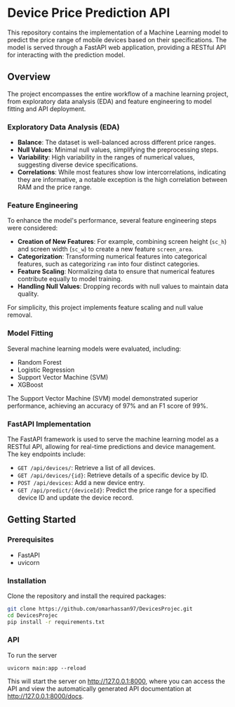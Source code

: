 # Device Price Prediction API

This repository contains the implementation of a Machine Learning model to predict the price range of mobile devices based on their specifications. The model is served through a FastAPI web application, providing a RESTful API for interacting with the prediction model.

## Overview

The project encompasses the entire workflow of a machine learning project, from exploratory data analysis (EDA) and feature engineering to model fitting and API deployment.

### Exploratory Data Analysis (EDA)

- **Balance**: The dataset is well-balanced across different price ranges.
- **Null Values**: Minimal null values, simplifying the preprocessing steps.
- **Variability**: High variability in the ranges of numerical values, suggesting diverse device specifications.
- **Correlations**: While most features show low intercorrelations, indicating they are informative, a notable exception is the high correlation between RAM and the price range.

### Feature Engineering

To enhance the model's performance, several feature engineering steps were considered:
- **Creation of New Features**: For example, combining screen height (`sc_h`) and screen width (`sc_w`) to create a new feature `screen_area`.
- **Categorization**: Transforming numerical features into categorical features, such as categorizing `ram` into four distinct categories.
- **Feature Scaling**: Normalizing data to ensure that numerical features contribute equally to model training.
- **Handling Null Values**: Dropping records with null values to maintain data quality.

For simplicity, this project implements feature scaling and null value removal.

### Model Fitting

Several machine learning models were evaluated, including:
- Random Forest
- Logistic Regression
- Support Vector Machine (SVM)
- XGBoost

The Support Vector Machine (SVM) model demonstrated superior performance, achieving an accuracy of 97% and an F1 score of 99%.

### FastAPI Implementation

The FastAPI framework is used to serve the machine learning model as a RESTful API, allowing for real-time predictions and device management. The key endpoints include:

- `GET /api/devices/`: Retrieve a list of all devices.
- `GET /api/devices/{id}`: Retrieve details of a specific device by ID.
- `POST /api/devices`: Add a new device entry.
- `GET /api/predict/{deviceId}`: Predict the price range for a specified device ID and update the device record.

## Getting Started

### Prerequisites

- FastAPI
- uvicorn

### Installation

Clone the repository and install the required packages:

```bash
git clone https://github.com/omarhassan97/DevicesProjec.git
cd DevicesProjec
pip install -r requirements.txt
```

### API
To run the server

```
uvicorn main:app --reload
```
This will start the server on http://127.0.0.1:8000, where you can access the API and view the automatically generated API documentation at http://127.0.0.1:8000/docs.






